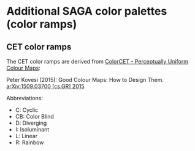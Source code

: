 # Additional SAGA color palettes (color ramps)

## CET color ramps

The CET color ramps are derived from [ColorCET - Perceptually Uniform Colour Maps](colorcet.com):

Peter Kovesi (2015): Good Colour Maps: How to Design Them. [arXiv:1509.03700 [cs.GR] 2015](https://arxiv.org/abs/1509.03700)

Abbreviations:

- C: Cyclic
- CB: Color Blind
- D: Diverging
- I: Isoluminant
- L: Linear
- R: Rainbow
